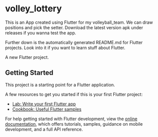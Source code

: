 # volley_lottery

This is an App created using Flutter for my volleyball_team. We can draw positions and pick the setter. 
Download the latest version apk under releases if you wanna test the app.

Further down is the automatically generated README.md for Flutter projects.
Look into it if you want to learn stuff about Flutter.

A new Flutter project.

## Getting Started

This project is a starting point for a Flutter application.

A few resources to get you started if this is your first Flutter project:

- [Lab: Write your first Flutter app](https://docs.flutter.dev/get-started/codelab)
- [Cookbook: Useful Flutter samples](https://docs.flutter.dev/cookbook)

For help getting started with Flutter development, view the
[online documentation](https://docs.flutter.dev/), which offers tutorials,
samples, guidance on mobile development, and a full API reference.
